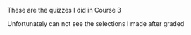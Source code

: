 These are the quizzes I did in Course 3

Unfortunately can not see the selections I made after graded

